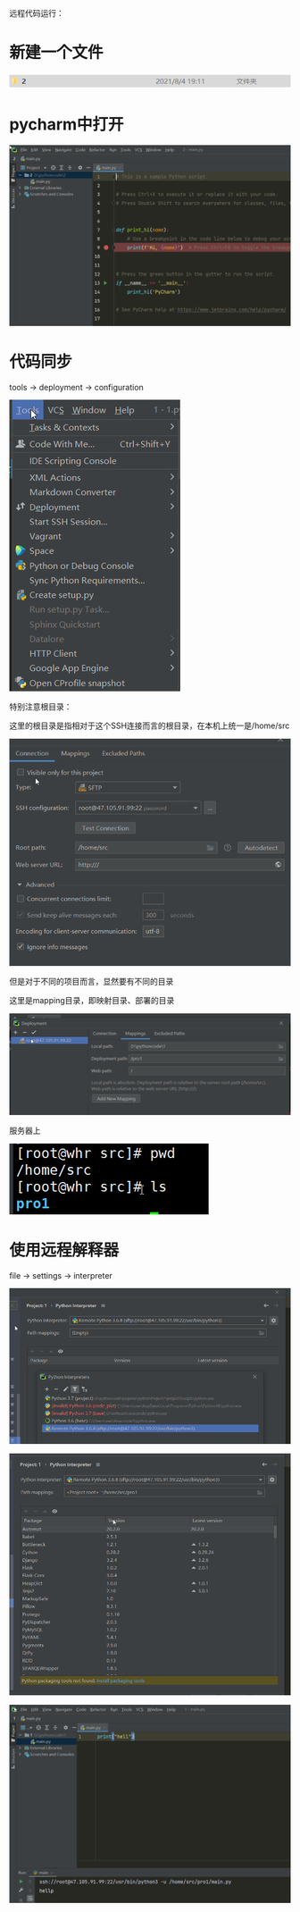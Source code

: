 远程代码运行：

# 新建一个文件

![image-20210804191210768](https://raw.githubusercontent.com/whr819987540/pic/main/image-20210804191210768.png)



# pycharm中打开

![image-20210804191240238](https://raw.githubusercontent.com/whr819987540/pic/main/image-20210804191240238.png)



# 代码同步

tools -> deployment -> configuration

![image-20210804191140900](https://raw.githubusercontent.com/whr819987540/pic/main/image-20210804191140900.png)

特别注意根目录：

这里的根目录是指相对于这个SSH连接而言的根目录，在本机上统一是/home/src

![image-20210804191439046](https://raw.githubusercontent.com/whr819987540/pic/main/image-20210804191439046.png)



但是对于不同的项目而言，显然要有不同的目录

这里是mapping目录，即映射目录、部署的目录

![image-20210804192059455](https://raw.githubusercontent.com/whr819987540/pic/main/image-20210804192059455.png)



服务器上

![image-20210804192130673](https://raw.githubusercontent.com/whr819987540/pic/main/image-20210804192130673.png)





# 使用远程解释器



file -> settings -> interpreter

![image-20210804192539390](https://raw.githubusercontent.com/whr819987540/pic/main/image-20210804192539390.png)



![image-20210804192545189](https://raw.githubusercontent.com/whr819987540/pic/main/image-20210804192545189.png)



![image-20210804192606113](https://raw.githubusercontent.com/whr819987540/pic/main/image-20210804192606113.png)